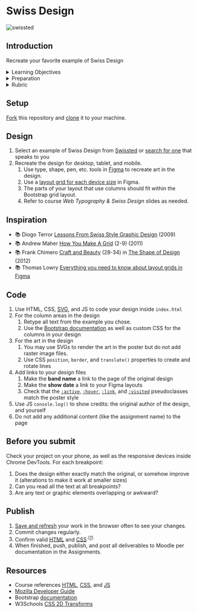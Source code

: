 
# Swiss Design

![swissted](assets/img/swissted.png)



## Introduction

Recreate your favorite example of Swiss Design

<details>
<summary>Learning Objectives</summary>

Students who complete this assignment will be able to:

- List major themes and influences from modernist "Swiss" design movement.
- Explain essential processes of modern web design like responsive layouts, breakpoints, layout grids.
- Recreate a static design as a responsive web page using layout grids and Figma.
- Use HTML, CSS, JS and a responsive framework to code a custom web page design.

</details>

<details>
<summary>Preparation</summary>

Complete the following to prepare for this assignment. See [Resources](#resources) for additional information as needed.

- [Figma Design Lessons](https://www.figma.com/resources/learn-design/lessons/)
- [Codecademy: CSS 4-1 Color](https://www.codecademy.com/learn/learn-css) (1-8)
- [Codecademy: CSS 5-1 Typography](https://www.codecademy.com/learn/learn-css) (1-19)

</details>

<details>
<summary>Rubric</summary>
See Moodle.
</details>



<!-- ## About

https://web.archive.org/web/20151024000243/http://swisscolors.net/ -->




## Setup

[Fork](https://docs.github.com/en/get-started/quickstart/fork-a-repo#forking-a-repository) this repository and [clone](https://docs.github.com/en/get-started/quickstart/fork-a-repo#cloning-your-forked-repository) it to your machine.


## Design

1. Select an example of Swiss Design from [Swissted](https://www.swissted.com/) or [search for one](https://duckduckgo.com/?q=swiss+design+examples&iax=images&ia=images) that speaks to you
1. Recreate the design for desktop, tablet, and mobile.
    1. Use type, shape, pen, etc. tools in [Figma](https://figma.com) to recreate art in the design.
    1. Use a [layout grid for each device size](https://help.figma.com/hc/en-us/articles/360040450513-Create-layout-grids-with-grids-columns-and-rows) in Figma.
    1. The parts of your layout that use columns should fit within the Bootstrap grid layout.
    1. Refer to course *Web Typography & Swiss Design* slides as needed.


## Inspiration

- 📚 Diogo Terror [Lessons From Swiss Style Graphic Design](http://www.smashingmagazine.com/2009/07/17/lessons-from-swiss-style-graphic-design/) (2009) 
- 📚 Andrew Maher [How You Make A Grid](https://kupdf.net/download/grid-design-for-graphic-designers-by-andrew-maher_58f4a3f0dc0d60a14ada97de_pdf) (2-9) (2011)
- 📚 Frank Chimero [Craft and Beauty](https://shapeofdesignbook.com/chapters/02-craft-and-beauty/) (28-34) in [The Shape of Design](https://shapeofdesignbook.com/) (2012)
- 📚 Thomas Lowry [Everything you need to know about layout grids in Figma](https://www.figma.com/best-practices/everything-you-need-to-know-about-layout-grids/) 


## Code

1. Use HTML, CSS, [SVG](https://www.youtube.com/watch?v=emFMHH2Bfvo), and JS to code your design inside `index.html`
1. For the column areas in the design
    1. Retype all text from the example you chose.
    1. Use the [Bootstrap documentation](https://getbootstrap.com/docs/) as well as custom CSS for the columns in your design
1. For the art in the design
    1. You may use SVGs to render the art in the poster but do not add raster image files.
    1. Use CSS `position`, `border`, and `translate()` properties to create and rotate lines
1. Add links to your design files
    1. Make the **band name** a link to the page of the original design
    1. Make the **show date** a link to your Figma layouts
	1. Check that the [`:active`](https://developer.mozilla.org/en-US/docs/Web/CSS/:active), [`:hover`](https://developer.mozilla.org/en-US/docs/Web/CSS/:hover), [`:link`](https://developer.mozilla.org/en-US/docs/Web/CSS/:link), and [`:visited`](https://developer.mozilla.org/en-US/docs/Web/CSS/:visited) pseudoclasses match the poster style
1. Use JS `console.log()` to show credits: the original author of the design, and yourself
1. Do not add any additional content (like the assignment name) to the page


## Before you submit

Check your project on your phone, as well as the responsive devices inside Chrome DevTools. For each breakpoint:

1. Does the design either exactly match the original, or somehow improve it (alterations to make it work at smaller sizes)
1. Can you read all the text at all breakpoints?
1. Are any text or graphic elements overlapping or awkward?



## Publish

1. [Save and refresh](https://github.com/omundy/learn-computing/blob/main/topics/keyboard-shortcuts.md#web-development-edit-save-refresh-loop) your work in the browser often to see your changes.
1. Commit changes regularly.
1. Confirm valid [HTML](https://validator.w3.org/) and [CSS](https://jigsaw.w3.org/css-validator/) <sup>([?](https://github.com/omundy/dig245-critical-web-design/blob/main/topics/html-css/css.md#css-validation))</sup>
1. When finished, push, publish, and post all deliverables to Moodle per documentation in the Assignments.



<!--

HIGHLIGHTS

2022
https://drew-beamer.github.io/dig245-swiss-design/


-->






## Resources

- Course references [HTML](https://github.com/omundy/dig245-critical-web-design/blob/main/topics/html-css/html.md), [CSS](https://github.com/omundy/dig245-critical-web-design/blob/main/topics/html-css/css.md), and [JS](https://github.com/omundy/dig245-critical-web-design/blob/main/topics/javascript/javascript.md)
- [Mozilla Developer Guide](https://developer.mozilla.org/en-US/docs/Web/Guide)
- Bootstrap [documentation](https://getbootstrap.com/docs/)
- W3Schools [CSS 2D Transforms](https://www.w3schools.com/Css/css3_2dtransforms.asp)
